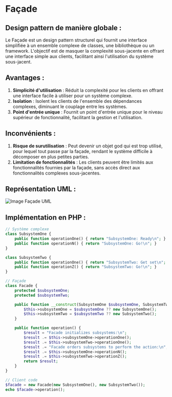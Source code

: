 # Façade

## Design pattern de manière globale :
Le Façade est un design pattern structurel qui fournit une interface simplifiée à un ensemble complexe de classes, une bibliothèque ou un framework. L'objectif est de masquer la complexité sous-jacente en offrant une interface simple aux clients, facilitant ainsi l'utilisation du système sous-jacent.

## Avantages :
1. **Simplicité d'utilisation** : Réduit la complexité pour les clients en offrant une interface facile à utiliser pour un système complexe.
2. **Isolation** : Isolent les clients de l'ensemble des dépendances complexes, diminuant le couplage entre les systèmes.
3. **Point d'entrée unique** : Fournit un point d'entrée unique pour le niveau supérieur de fonctionnalité, facilitant la gestion et l'utilisation.

## Inconvénients :
1. **Risque de surutilisation** : Peut devenir un objet god qui est trop utilisé, pour lequel tout passe par la façade, rendant le système difficile à décomposer en plus petites parties.
2. **Limitation de fonctionnalités** : Les clients peuvent être limités aux fonctionnalités fournies par la façade, sans accès direct aux fonctionnalités complexes sous-jacentes.

## Représentation UML :
![Image Façade UML](https://media.discordapp.net/attachments/884824217110061117/1202972431866798111/image.png?ex=65cf6661&is=65bcf161&hm=dd4840f904419652582709f41a41887f289f59f8ff03361037806924b05ae193&=&format=webp&quality=lossless&width=887&height=588)

## Implémentation en PHP :
```php
// Système complexe
class SubsystemOne {
    public function operationOne() { return "SubsystemOne: Ready\n"; }
    public function operationN() { return "SubsystemOne: Go!\n"; }
}

class SubsystemTwo {
    public function operationOne() { return "SubsystemTwo: Get set\n"; }
    public function operationZ() { return "SubsystemTwo: Go!\n"; }
}

// Façade
class Facade {
    protected $subsystemOne;
    protected $subsystemTwo;

    public function __construct(SubsystemOne $subsystemOne, SubsystemTwo $subsystemTwo) {
        $this->subsystemOne = $subsystemOne ?? new SubsystemOne();
        $this->subsystemTwo = $subsystemTwo ?? new SubsystemTwo();
    }

    public function operation() {
        $result = "Facade initializes subsystems:\n";
        $result .= $this->subsystemOne->operationOne();
        $result .= $this->subsystemTwo->operationOne();
        $result .= "Facade orders subsystems to perform the action:\n";
        $result .= $this->subsystemOne->operationN();
        $result .= $this->subsystemTwo->operationZ();
        return $result;
    }
}

// Client code
$facade = new Facade(new SubsystemOne(), new SubsystemTwo());
echo $facade->operation();
```
